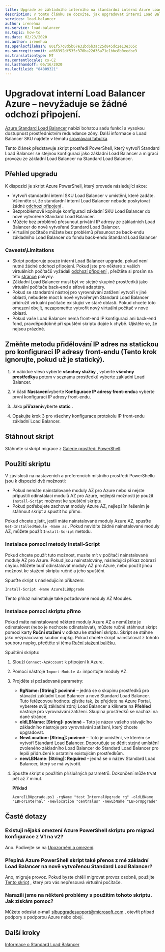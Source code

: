 ```yaml
---
title: Upgrade ze základního interního na standardní interní Azure Load Balancer
description: V tomto článku se dozvíte, jak upgradovat interní Load Balancer Azure z úrovně Basic SKU na standard SKU.
services: load-balancer
author: irenehua
ms.service: load-balancer
ms.topic: how-to
ms.date: 02/23/2020
ms.author: irenehua
ms.openlocfilehash: 801f57c8d5b67e31bd6b3ac25d845dc2e13e365c
ms.sourcegitcommit: ad66392df535c370ba22d36a71e1bbc8b0eedbe3
ms.translationtype: MT
ms.contentlocale: cs-CZ
ms.lasthandoff: 06/16/2020
ms.locfileid: "84809321"
---
```

# <a name="upgrade-azure-internal-load-balancer--no-outbound-connection-required"></a>Upgradovat interní Load Balancer Azure – nevyžaduje se žádné odchozí připojení.
[Azure Standard Load Balancer](load-balancer-overview.md) nabízí bohatou sadu funkcí a vysokou dostupnost prostřednictvím redundance zóny. Další informace o Load Balancer SKU najdete v tématu [srovnávací tabulka](https://docs.microsoft.com/azure/load-balancer/skus#skus).

Tento článek představuje skript prostředí PowerShell, který vytvoří Standard Load Balancer se stejnou konfigurací jako základní Load Balancer a migrací provozu ze základní Load Balancer na Standard Load Balancer.

## <a name="upgrade-overview"></a>Přehled upgradu

K dispozici je skript Azure PowerShell, který provede následující akce:

* Vytvoří standardní interní SKU Load Balancer v umístění, které zadáte. Všimněte si, že standardní interní Load Balancer nebude poskytovat žádné [odchozí připojení](https://docs.microsoft.com/azure/load-balancer/load-balancer-outbound-connections) .
* Bezproblémově kopíruje konfiguraci základní SKU Load Balancer do nově vytvořené Standard Load Balancer.
* Můžete bez problémů přesunout privátní IP adresy ze základních Load Balancer do nově vytvořené Standard Load Balancer.
* Virtuální počítače můžete bez problémů přesunout ze back-endu základního Load Balancer do fondu back-endu Standard Load Balancer

### <a name="caveatslimitations"></a>Caveats\Limitations

* Skript podporuje pouze interní Load Balancer upgrade, pokud není nutné žádné odchozí připojení. Pokud jste pro některé z vašich virtuálních počítačů vyžádali [odchozí připojení](https://docs.microsoft.com/azure/load-balancer/load-balancer-outbound-connections) , přečtěte si prosím na této [stránce](upgrade-InternalBasic-To-PublicStandard.md) pokyny. 
* Základní Load Balancer musí být ve stejné skupině prostředků jako virtuální počítače back-end a síťové adaptéry.
* Pokud se standardní nástroj pro vyrovnávání zatížení vytvoří v jiné oblasti, nebudete moct k nově vytvořeným Standard Load Balancer přidružit virtuální počítače existující ve staré oblasti. Pokud chcete toto omezení obejít, nezapomeňte vytvořit nový virtuální počítač v nové oblasti.
* Pokud vaše Load Balancer nemá front-end IP konfiguraci ani back-end fond, pravděpodobně při spuštění skriptu dojde k chybě. Ujistěte se, že nejsou prázdné.

## <a name="change-ip-allocation-method-to-static-for-frontend-ip-configuration-ignore-this-step-if-its-already-static"></a>Změňte metodu přidělování IP adres na statickou pro konfiguraci IP adresy front-endu (Tento krok ignorujte, pokud už je statický).

1. V nabídce vlevo vyberte **všechny služby** , vyberte **všechny prostředky**a potom v seznamu prostředků vyberte základní Load Balancer.

2. V části **Nastavení**vyberte **Konfigurace IP adresy front-endu**a vyberte první konfiguraci IP adresy front-endu. 

3. Jako **přiřazení**vyberte **static** .

4. Opakujte krok 3 pro všechny konfigurace protokolu IP front-endu základní Load Balancer.


## <a name="download-the-script"></a>Stáhnout skript

Stáhněte si skript migrace z [Galerie prostředí PowerShell](https://www.powershellgallery.com/packages/AzureILBUpgrade/3.0).
## <a name="use-the-script"></a>Použití skriptu

V závislosti na nastaveních a preferencích místního prostředí PowerShellu jsou k dispozici dvě možnosti:

* Pokud nemáte nainstalované moduly AZ pro Azure nebo si nejste připustili odinstalaci modulů AZ pro Azure, nejlepší možností je použít `Install-Script` možnost ke spuštění skriptu.
* Pokud potřebujete zachovat moduly Azure AZ, nejlepším řešením je stáhnout skript a spustit ho přímo.

Pokud chcete zjistit, jestli máte nainstalované moduly Azure AZ, spusťte `Get-InstalledModule -Name az` . Pokud nevidíte žádné nainstalované moduly AZ, můžete použít `Install-Script` metodu.

### <a name="install-using-the-install-script-method"></a>Instalace pomocí metody install-Script

Pokud chcete použít tuto možnost, musíte mít v počítači nainstalované moduly AZ pro Azure. Pokud jsou nainstalovány, následující příkaz zobrazí chybu. Můžete buď odinstalovat moduly AZ pro Azure, nebo použít jinou možnost ke stažení skriptu ručně a jeho spuštění.
  
Spusťte skript s následujícím příkazem:

`Install-Script -Name AzureILBUpgrade`

Tento příkaz nainstaluje také požadované moduly AZ Modules.  

### <a name="install-using-the-script-directly"></a>Instalace pomocí skriptu přímo

Pokud máte nainstalované některé moduly Azure AZ a nemůžete je odinstalovat (nebo je nechcete odinstalovat), můžete ručně stáhnout skript pomocí karty **Ruční stažení** v odkazu ke stažení skriptu. Skript se stáhne jako nezpracovaný soubor nupkg. Pokud chcete skript nainstalovat z tohoto souboru nupkg, přečtěte si téma [Ruční stažení balíčku](/powershell/scripting/gallery/how-to/working-with-packages/manual-download).

Spuštění skriptu:

1. Slouží `Connect-AzAccount` k připojení k Azure.

1. Pomocí nástroje `Import-Module Az` importujte moduly AZ.

1. Projděte si požadované parametry:

   * **RgName: [String]: povinné** – jedná se o skupinu prostředků pro stávající základní Load Balancer a nové Standard Load Balancer. Tuto řetězcovou hodnotu zjistíte tak, že přejdete na Azure Portal, vyberete svůj základní zdroj Load Balancer a kliknete na **Přehled** nástroje pro vyrovnávání zatížení. Skupina prostředků se nachází na dané stránce.
   * **oldLBName: [String]: povinné** – Toto je název vašeho stávajícího základního nástroje pro vyrovnávání zatížení, který chcete upgradovat. 
   * **NewLocation: [String]: povinné** – Toto je umístění, ve kterém se vytvoří Standard Load Balancer. Doporučuje se dědit stejné umístění zvoleného základního Load Balancer do Standard Load Balancer pro lepší přidružení k ostatním existujícím prostředkům.
   * **newLBName: [String]: Required** – jedná se o název Standard Load Balancer, který se má vytvořit.
1. Spusťte skript s použitím příslušných parametrů. Dokončení může trvat pět až 7 minut.

    **Příklad**

   ```azurepowershell
   AzureILBUpgrade.ps1 -rgName "test_InternalUpgrade_rg" -oldLBName "LBForInternal" -newlocation "centralus" -newLbName "LBForUpgrade"
   ```

## <a name="common-questions"></a>Časté dotazy

### <a name="are-there-any-limitations-with-the-azure-powershell-script-to-migrate-the-configuration-from-v1-to-v2"></a>Existují nějaká omezení Azure PowerShell skriptu pro migraci konfigurace z V1 na v2?

Ano. Podívejte se na [Upozornění a omezení](#caveatslimitations).

### <a name="does-the-azure-powershell-script-also-switch-over-the-traffic-from-my-basic-load-balancer-to-the-newly-created-standard-load-balancer"></a>Přepíná Azure PowerShell skript také přenos z mé základní Load Balancer na nově vytvořenou Standard Load Balancer?

Ano, migruje provoz. Pokud byste chtěli migrovat provoz osobně, použijte [Tento skript](https://www.powershellgallery.com/packages/AzureILBUpgrade/1.0) , který pro vás nepřesouvá virtuální počítače.

### <a name="i-ran-into-some-issues-with-using-this-script-how-can-i-get-help"></a>Narazili jsme na některé problémy s použitím tohoto skriptu. Jak získám pomoc?
  
Můžete odeslat e-mail slbupgradesupport@microsoft.com , otevřít případ podpory s podporou Azure nebo obojí.

## <a name="next-steps"></a>Další kroky

[Informace o Standard Load Balancer](load-balancer-overview.md)
